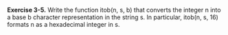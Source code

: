 **Exercise 3-5.** Write the function itob(n, s, b) that converts the integer n into a base b character 
representation in the string s. In particular, itob(n, s, 16) formats n as a hexadecimal integer in s.
